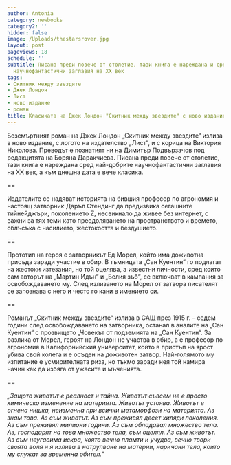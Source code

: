 ```yaml
---
author: Antonia
category: newbooks
category2: ''
hidden: false
image: /Uploads/thestarsrover.jpg
layout: post
pageviews: 18
schedule: ''
subtitle: Писана преди повече от столетие, тази книга е нареждана и сред най-добрите
  научнофантастични заглавия на ХХ век
tags:
- Скитник между звездите
- Джек Лондон
- Лист
- ново издание
- роман
title: Класиката на Джек Лондон "Скитник между звездите" с ново издание
---
```


Безсмъртният роман на Джек Лондон „Скитник между звездите“ излиза в ново издание, с логото на издателство „Лист“, и с корица на Виктория Николова. Преводът е познатият ни на Димитър Подвързачов под редакцитята на Боряна Даракчиева. Писана преди повече от столетие, тази книга е нареждана сред най-добрите научнофантастични заглавия на ХХ век, а към днешна дата е вече класика. 

\==

Издателите се надяват историята на бившия професор по агрономия и настоящ затворник Даръл Стендинг да предизвика сегашните тийнейджъри, поколението Z, несвикнало да живее без интернет, с важни за тях теми като преодоляването на пространството и времето, сблъсъка с насилието, жестокостта и бездушието. 

\==

Прототип на героя е затворникът Ед Морел, който има доживотна присъда заради участие в обир. В тъмницата „Сан Куентин“ го подлагат на жестоки изтезания, но той оцелява, а известни личности, сред които сам авторът на „Мартин Идън“ и „Белия зъб“, се включват в кампания за освобождаването му. След излизането на Морел от затвора писателят се запознава с него и често го кани в имението си.

\==

Романът „Скитник между звездите“ излиза в САЩ през 1915 г. – седем години след освобождаването на затворника, останал в аналите на „Сан Куентин“ с прозвището „Човекът от подземията на „Сан Куентин“.
За разлика от Морел, героят на Лондон не участва в обир, а е професор по агрономия в Калифорнийския университет, който в пристъп на ярост убива свой колега и е осъден на доживотен затвор. Най-голямото му изпитание е усмирителната риза, но тъкмо заради нея той намира начин как да избяга от ужасите и мъченията. 

\==

*„Защото животът е реалност и тайна. Животът съвсем не е просто химическо изменение на материята. Животът устоява. Животът е огнена нишка, неизменна при всички метаморфози на материята. Аз знам това. Аз съм животът. Аз съм преживял десет хиляди поколения. Аз съм преживял милиони години. Аз съм обладавал множество тела. Аз, господарят на това множество тела, съм оцелял. Аз съм животът. Аз съм неугасима искра, която вечно пламти и учудва, вечно твори своята воля и я излива в натрупване на материи, наричани тела, които му служат за временна обител."*